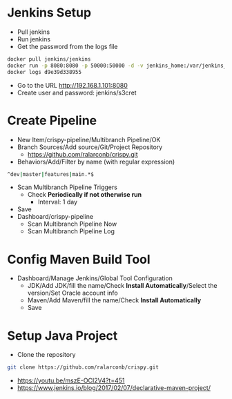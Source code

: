 # Jenkins Setup
- Pull jenkins
- Run jenkins
- Get the password from the logs file
```sh
docker pull jenkins/jenkins
docker run -p 8080:8080 -p 50000:50000 -d -v jenkins_home:/var/jenkins_home jenkins/jenkins
docker logs d9e39d338955
```
- Go to the URL http://192.168.1.101:8080
- Create user and password: jenkins/s3cret
# Create Pipeline
- New Item/crispy-pipeline/Multibranch Pipeline/OK
- Branch Sources/Add source/Git/Project Repository
  - https://github.com/ralarconb/crispy.git
- Behaviors/Add/Filter by name (with regular expression)
```sh
^dev|master|features|main.*$
```
- Scan Multibranch Pipeline Triggers
  - Check **Periodically if not otherwise run**
    - Interval: 1 day
- Save
- Dashboard/crispy-pipeline
  - Scan Multibranch Pipeline Now
  - Scan Multibranch Pipeline Log
# Config Maven Build Tool
- Dashboard/Manage Jenkins/Global Tool Configuration
  - JDK/Add JDK/fill the name/Check **Install Automatically**/Select the version/Set Oracle account info
  - Maven/Add Maven/fill the name/Check **Install Automatically**
  - Save
# Setup Java Project
- Clone the repository
```sh
git clone https://github.com/ralarconb/crispy.git
```
- https://youtu.be/mszE-OCI2V4?t=451
- https://www.jenkins.io/blog/2017/02/07/declarative-maven-project/